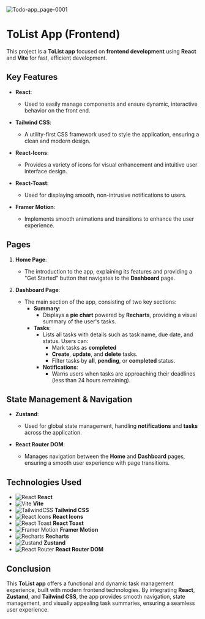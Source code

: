 
![Todo-app_page-0001](https://github.com/user-attachments/assets/cadf237d-49a0-4469-a68e-a4cf5f6f1efe)

# ToList App (Frontend)

This project is a **ToList app** focused on **frontend development** using **React** and **Vite** for fast, efficient development.

## Key Features

- **React**:  
  - Used to easily manage components and ensure dynamic, interactive behavior on the front end.
  
- **Tailwind CSS**:  
  - A utility-first CSS framework used to style the application, ensuring a clean and modern design.

- **React-Icons**:  
  - Provides a variety of icons for visual enhancement and intuitive user interface design.

- **React-Toast**:  
  - Used for displaying smooth, non-intrusive notifications to users.

- **Framer Motion**:  
  - Implements smooth animations and transitions to enhance the user experience.

## Pages

1. **Home Page**:
   - The introduction to the app, explaining its features and providing a "Get Started" button that navigates to the **Dashboard** page.

2. **Dashboard Page**:
   - The main section of the app, consisting of two key sections:
     - **Summary**:  
       - Displays a **pie chart** powered by **Recharts**, providing a visual summary of the user's tasks.
     - **Tasks**:  
       - Lists all tasks with details such as task name, due date, and status. Users can:
         - Mark tasks as **completed**
         - **Create**, **update**, and **delete** tasks.
         - Filter tasks by **all**, **pending**, or **completed** status.
       - **Notifications**:
         - Warns users when tasks are approaching their deadlines (less than 24 hours remaining).

## State Management & Navigation

- **Zustand**:  
  - Used for global state management, handling **notifications** and **tasks** across the application.

- **React Router DOM**:  
  - Manages navigation between the **Home** and **Dashboard** pages, ensuring a smooth user experience with page transitions.

## Technologies Used

- ![React](https://img.shields.io/badge/-React-61DAFB?logo=react&logoColor=black&style=flat) **React**
- ![Vite](https://img.shields.io/badge/-Vite-646CFF?logo=vite&logoColor=white&style=flat) **Vite**
- ![TailwindCSS](https://img.shields.io/badge/-Tailwind%20CSS-38B2AC?logo=tailwindcss&logoColor=white&style=flat) **Tailwind CSS**
- ![React Icons](https://img.shields.io/badge/-React%20Icons-61DAFB?logo=react&logoColor=black&style=flat) **React Icons**
- ![React Toast](https://img.shields.io/badge/-React%20Toast-F8B6D5?logo=react&logoColor=black&style=flat) **React Toast**
- ![Framer Motion](https://img.shields.io/badge/-Framer%20Motion-FF4154?logo=framer&logoColor=white&style=flat) **Framer Motion**
- ![Recharts](https://img.shields.io/badge/-Recharts-3182CE?logo=recharts&logoColor=white&style=flat) **Recharts**
- ![Zustand](https://img.shields.io/badge/-Zustand-FF9F00?logo=zustand&logoColor=black&style=flat) **Zustand**
- ![React Router](https://img.shields.io/badge/-React%20Router-DCDCDC?logo=reactrouter&logoColor=black&style=flat) **React Router DOM**

## Conclusion

This **ToList app** offers a functional and dynamic task management experience, built with modern frontend technologies. By integrating **React**, **Zustand**, and **Tailwind CSS**, the app provides smooth navigation, state management, and visually appealing task summaries, ensuring a seamless user experience.

